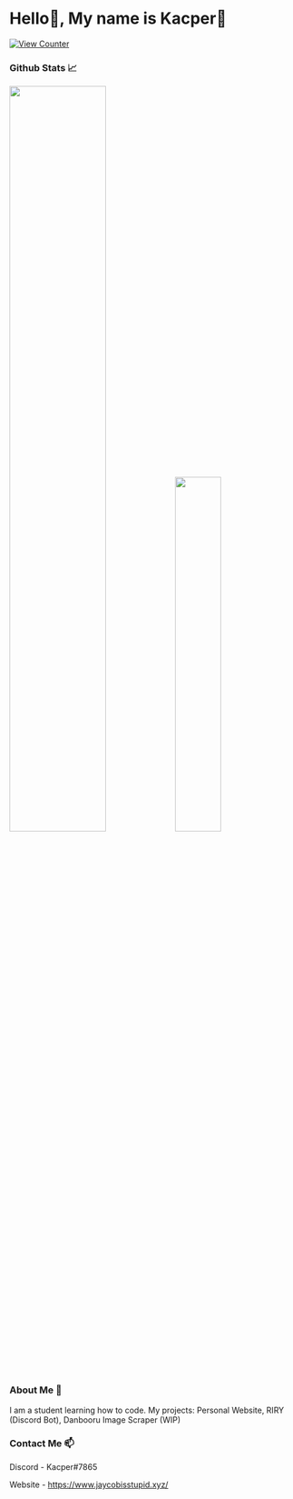 # Hello:wave:, My name is Kacper:ghost:

[![View Counter](https://komarev.com/ghpvc/?username=DooJayu)](#)

### Github Stats 📈
<img src="https://github-readme-stats.vercel.app/api?username=DooJayu&show_icons=true&layout=compact&count_private=true&hide_title=true&theme=dracula" style="width: 58%; max-width: 58%; min-width: 58%;"><img src="https://github-readme-stats.vercel.app/api/top-langs/?username=DooJayu&layout=compact&count_private=true&theme=dracula" style="width: 40%; max-width: 40%; min-width: 40%;"></a>

### About Me :speech_balloon:

I am a student learning how to code.
My projects: Personal Website, RIRY (Discord Bot), Danbooru Image Scraper (WIP)

### Contact Me :mailbox:

Discord - Kacper#7865

Website - https://www.jaycobisstupid.xyz/



